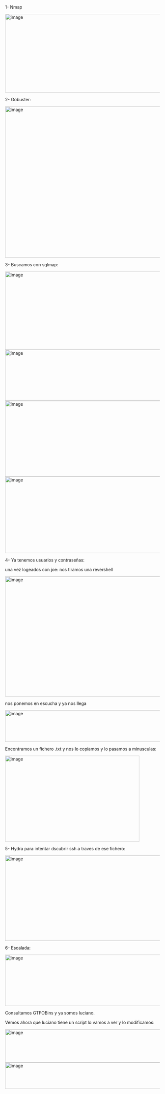1- Nmap

<img width="620" height="256" alt="image" src="https://github.com/user-attachments/assets/27b34161-fcef-4122-976a-e014828fe1b6" />

2- Gobuster:

<img width="742" height="493" alt="image" src="https://github.com/user-attachments/assets/df718b74-a9bc-488b-9472-756b5dd71f57" />

3- Buscamos con sqlmap:

<img width="562" height="255" alt="image" src="https://github.com/user-attachments/assets/fd91e7e9-5263-4b5d-8c61-cf131e1ab882" />

<img width="666" height="166" alt="image" src="https://github.com/user-attachments/assets/92f130a0-5171-49b5-a467-c1f262850119" />

<img width="789" height="247" alt="image" src="https://github.com/user-attachments/assets/5367eab2-5cea-45ed-bc6a-09b08cae5d44" />

<img width="955" height="249" alt="image" src="https://github.com/user-attachments/assets/92047301-47a3-4d79-8b15-e350bb0bc35c" />

4- Ya tenemos usuarios y contraseñas:

una vez logeados con joe: nos tiramos una revershell

<img width="679" height="391" alt="image" src="https://github.com/user-attachments/assets/dd978f33-25b4-4667-93a6-0a647a0c90de" />

nos ponemos en escucha y ya nos llega

<img width="506" height="103" alt="image" src="https://github.com/user-attachments/assets/0229c033-b013-4cee-acab-a8f1ede4993f" />

Encontramos un fichero .txt y nos lo copiamos y lo pasamos a minusculas:

<img width="437" height="280" alt="image" src="https://github.com/user-attachments/assets/3c871cc3-fdde-4ee3-aabe-01bc1dc75b9a" />

5- Hydra para intentar dscubrir ssh a traves de ese fichero:

<img width="764" height="278" alt="image" src="https://github.com/user-attachments/assets/ab619964-50b3-4890-a7dd-254b1971c0a6" />

6- Escalada:

<img width="673" height="167" alt="image" src="https://github.com/user-attachments/assets/a41896f4-613e-4f0a-b05a-8acce4c24295" />

Consultamos GTFOBins y ya somos luciano.

Vemos ahora que luciano tiene un script lo vamos a ver y lo modificamos:

<img width="655" height="108" alt="image" src="https://github.com/user-attachments/assets/398b0eb2-f680-4345-86a5-573165aa3346" />

<img width="533" height="86" alt="image" src="https://github.com/user-attachments/assets/98c26ff5-3b62-4983-975b-26d6fe6ad716" />

